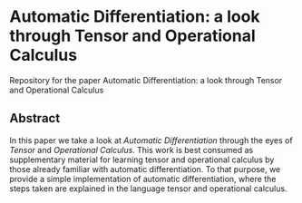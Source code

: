 # Automatic Differentiation: a look through Tensor and Operational Calculus

Repository for the paper Automatic Differentiation: a look through Tensor and Operational Calculus

## Abstract

In this paper we take a look at _Automatic Differentiation_ through the eyes of _Tensor_ and _Operational Calculus_. This work is best consumed as supplementary material for learning tensor and operational calculus by those already familiar with automatic differentiation. To that purpose, we provide a simple implementation of automatic differentiation, where the steps taken are explained in the language tensor and operational calculus.
